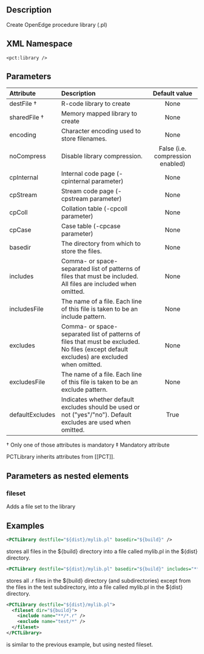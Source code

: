 ## Description

Create OpenEdge procedure library (.pl)

## XML Namespace

`<pct:library />`

## Parameters

| **Attribute**| **Description**| **Default value**|
|:-------------|:---------------|:--------:|
|destFile †    |R-code library to create|None|
|sharedFile †  |Memory mapped library to create|None|
|encoding      |Character encoding used to store filenames.|None|
|noCompress    |Disable library compression.|False (i.e. compression enabled)|
|cpInternal    |Internal code page (-cpinternal parameter)|None|
|cpStream      |Stream code page (-cpstream parameter)|None|
|cpColl        |Collation table (-cpcoll parameter)|None|
|cpCase        |Case table (-cpcase parameter)|None|
|basedir       |The directory from which to store the files.|None|
|includes      |Comma- or space-separated list of patterns of files that must be included. All files are included when omitted.|None|
|includesFile  |The name of a file. Each line of this file is taken to be an include pattern.|None|
|excludes      |Comma- or space-separated list of patterns of files that must be excluded. No files (except default excludes) are excluded when omitted.|None|
|excludesFile  |The name of a file. Each line of this file is taken to be an exclude pattern.|None|
|defaultExcludes|Indicates whether default excludes should be used or not ("yes"/"no"). Default excludes are used when omitted.|True|

† Only one of those attributes is mandatory ‡ Mandatory attribute

PCTLibrary inherits attributes from [[PCT]].

## Parameters as nested elements

### fileset

Adds a file set to the library

## Examples

```xml
<PCTLibrary destfile="${dist}/mylib.pl" basedir="${build}" />
```
stores all files in the ${build} directory into a file called mylib.pl in the ${dist} directory.

```xml
<PCTLibrary destfile="${dist}/mylib.pl" basedir="${build}" includes="**/*.r" excludes="test/*" />
```
stores all .r files in the ${build} directory (and subdirectories) except from the files in the test subdirectory, into a file called mylib.pl in the ${dist} directory.

```xml
<PCTLibrary destfile="${dist}/mylib.pl">
  <fileset dir="${build}">
    <include name="**/*.r" />
    <exclude name="test/*" />
  </fileset>
</PCTLibrary>
```
is similar to the previous example, but using nested fileset.